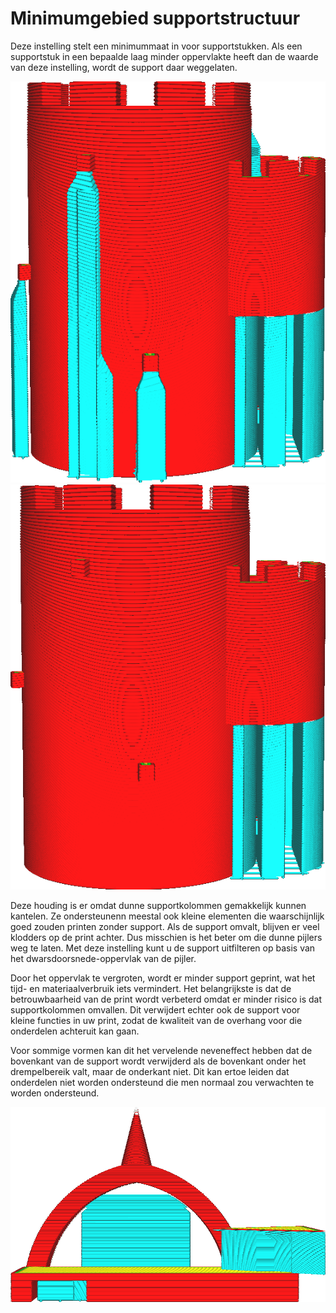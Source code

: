 Minimumgebied supportstructuur
====
Deze instelling stelt een minimummaat in voor supportstukken. Als een supportstuk in een bepaalde laag minder oppervlakte heeft dan de waarde van deze instelling, wordt de support daar weggelaten.

<!--screenshot {
"image_path": "minimum_support_area_0.png",
"modellen": [{"script": "kasteel.scad"}],
"camerapositie": [0, 190, 47],
"instellingen": {
    "support_enable": waar,
    "minimum_support_area": ​​​​0
},
"kleuren": 64
}-->
<!--screenshot {
"image_path": "minimum_support_area_10.png",
"modellen": [{"script": "kasteel.scad"}],
"camerapositie": [0, 190, 47],
"instellingen": {
    "support_enable": waar,
    "minimum_support_area": ​​​​10
},
"kleuren": 64
}-->
![Geen filtering op gebied (minimumgebied is 0)](../../../articles/images/minimum_support_area_0.png)
![Kleine delen van de support zijn weggelaten](../../../articles/images/minimum_support_area_10.png)

Deze houding is er omdat dunne supportkolommen gemakkelijk kunnen kantelen. Ze ondersteunenn meestal ook kleine elementen die waarschijnlijk goed zouden printen zonder support. Als de support omvalt, blijven er veel klodders op de print achter. Dus misschien is het beter om die dunne pijlers weg te laten. Met deze instelling kunt u de support uitfilteren op basis van het dwarsdoorsnede-oppervlak van de pijler.

Door het oppervlak te vergroten, wordt er minder support geprint, wat het tijd- en materiaalverbruik iets vermindert. Het belangrijkste is dat de betrouwbaarheid van de print wordt verbeterd omdat er minder risico is dat supportkolommen omvallen. Dit verwijdert echter ook de support voor kleine functies in uw print, zodat de kwaliteit van de overhang voor die onderdelen achteruit kan gaan.

Voor sommige vormen kan dit het vervelende neveneffect hebben dat de bovenkant van de support wordt verwijderd als de bovenkant onder het drempelbereik valt, maar de onderkant niet. Dit kan ertoe leiden dat onderdelen niet worden ondersteund die men normaal zou verwachten te worden ondersteund.

<!--screenshot {
"image_path": "minimum_support_area_problem.png",
"modellen": [{"script": "overhang_bridging_cooling.scad"}],
"camerapositie": [117, 0, 15],
"instellingen": {
    "support_enable": waar,
    "minimum_support_area": ​​​​50
},
"kleuren": 64
}-->
![De bovenkant van de boog wordt niet ondersteund omdat het gebied op deze lagen te klein is](../../../articles/images/minimum_support_area_problem.png)